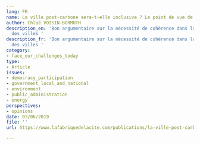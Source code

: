 ```yaml
---
lang: FR
name: La ville post-carbone sera-t-elle inclusive ? Le point de vue de Cyril Roger-Lacan
author: Chloë VOISIN-BORMUTH
description_en: 'Bon argumentaire sur la nécessité de cohérence dans la conception
  des villes '
description_fr: 'Bon argumentaire sur la nécessité de cohérence dans la conception
  des villes '
category:
- face_our_challenges_today
type:
- Article
issues:
- democracy_participation
- government_local_and_national
- environment
- public_administration
- energy
perspectives:
- opinions
date: 03/06/2019
file: ''
url: https://www.lafabriquedelacite.com/publications/la-ville-post-carbone-sera-t-elle-inclusive-le-point-de-vue-de-cyril-roger-lacan/

---
```

